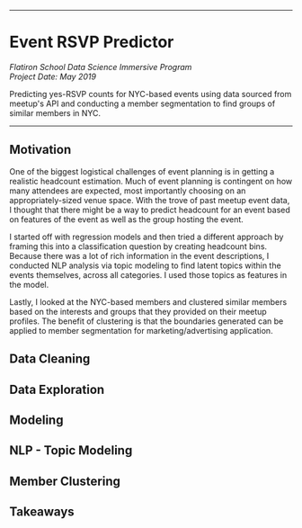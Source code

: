 ***
# Event RSVP Predictor

<i>Flatiron School Data Science Immersive Program</i><br>
<i>Project Date: May 2019 </i>

Predicting yes-RSVP counts for NYC-based events using data sourced from meetup's API and conducting a member segmentation to find groups of similar members in NYC.

***

## Motivation
One of the biggest logistical challenges of event planning is in getting a realistic headcount estimation. Much of event planning is contingent on how many attendees are expected, most importantly choosing on an appropriately-sized venue space.  With the trove of past meetup event data, I thought that there might be a way to predict headcount for an event based on features of the event as well as the group hosting the event.

I started off with regression models and then tried a different approach by framing this into a classification question by creating headcount bins. Because there was a lot of rich information in the event descriptions, I conducted NLP analysis via topic modeling to find latent topics within the events themselves, across all categories. I used those topics as features in the model.

Lastly, I looked at the NYC-based members and clustered similar members based on the interests and groups that they provided on their meetup profiles. The benefit of clustering is that the boundaries generated can be applied to member segmentation for marketing/advertising application.

## Data Cleaning

## Data Exploration

## Modeling

## NLP - Topic Modeling

## Member Clustering

## Takeaways
